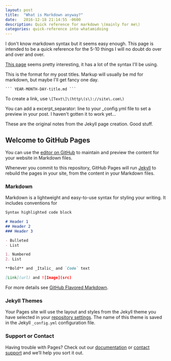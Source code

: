 ```yaml
---
layout: post
title:  "What is Markdown anyway?"
date:   2016-12-18 21:14:55 -0600
description: Quick reference for markdown \(mainly for me\)
categories: quick-reference into whatamidoing 
---
```


I don't know markdown syntax but it seems easy enough. This page is intended to be a quick reference for the 5-10 things I will no doubt do over and over and over. 


[This page](https://kramdown.gettalong.org/quickref.html) seems pretty interesting, it has a lot of the syntax I'll be using.

This is the format for my post titles. Markup will usually be md for markdown, but maybe I'll get fancy one day.

    ``` YEAR-MONTH-DAY-title.md ```
    
To create a link, use ``` \[Text\]\(http\(s\)://site\.com\) ```

You can add a excerpt_separator: line to your _config.yml file to set a preview in your post. I haven't gotten it to work yet...


These are the original notes from the Jekyll page creation. Good stuff.


## Welcome to GitHub Pages

You can use the [editor on GitHub](https://github.com/remotephone/remotephone.github.io/edit/master/index.md) to maintain and preview the content for your website in Markdown files.

Whenever you commit to this repository, GitHub Pages will run [Jekyll](https://jekyllrb.com/) to rebuild the pages in your site, from the content in your Markdown files.

### Markdown

Markdown is a lightweight and easy-to-use syntax for styling your writing. It includes conventions for

```markdown
Syntax highlighted code block

# Header 1
## Header 2
### Header 3

- Bulleted
- List

1. Numbered
2. List

**Bold** and _Italic_ and `Code` text

[Link](url) and ![Image](src)
```

For more details see [GitHub Flavored Markdown](https://guides.github.com/features/mastering-markdown/).

### Jekyll Themes

Your Pages site will use the layout and styles from the Jekyll theme you have selected in your [repository settings](https://github.com/remotephone/remotephone.github.io/settings). The name of this theme is saved in the Jekyll `_config.yml` configuration file.

### Support or Contact

Having trouble with Pages? Check out our [documentation](https://help.github.com/categories/github-pages-basics/) or [contact support](https://github.com/contact) and we’ll help you sort it out.
